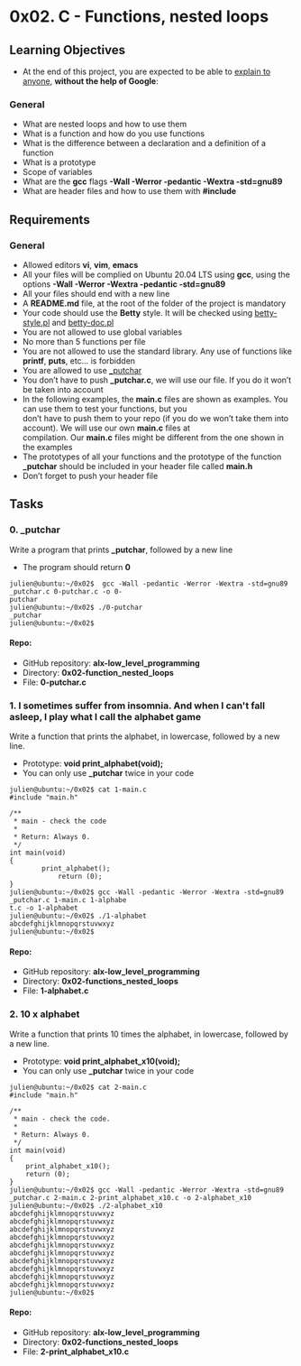 # 0x02. C - Functions, nested loops
## Learning Objectives
* At the end of this project, you are expected to be able to [explain to anyone](https://fs.blog/feynman-learning-technique/?fbclid=IwAR2K5_BGPVo0QjJXkOIIqNsqcXK4lTskPWJvA0asKQIGtCPWaQBdKmj1Ztg), **without the help of Google**:
### General
* What are nested loops and how to use them
* What is a function and how do you use functions
* What is the difference between a declaration and a definition of a function
* What is a prototype
* Scope of variables
* What are the **gcc** flags **-Wall -Werror -pedantic -Wextra -std=gnu89**
* What are header files and how to use them with **#include**
## Requirements
### General
* Allowed editors **vi**, **vim**, **emacs**
* All your files will be complied on Ubuntu 20.04 LTS using **gcc**, using the options **-Wall -Werror -Wextra -pedantic -std=gnu89**
* All your files should end with a new line
* A **README.md** file, at the root of the folder of the project is mandatory
* Your code should use the **Betty** style. It will be checked using [betty-style.pl](https://github.com/holbertonschool/Betty/blob/master/betty-style.pl) and [betty-doc.pl](https://github.com/holbertonschool/Betty/blob/master/betty-doc.pl)
* You are not allowed to use global variables
* No more than 5 functions per file
* You are not allowed to use the standard library. Any use of functions like **printf**, **puts**, etc… is forbidden
* You are allowed to use [\_putchar](https://github.com/holbertonschool/_putchar.c/blob/master/_putchar.c)
* You don’t have to push **\_putchar.c**, we will use our file. If you do it won’t be taken into account
* In the following examples, the **main.c** files are shown as examples. You can use them to test your functions, but you\
  don’t have to push them to your repo (if you do we won’t take them into account). We will use our own **main.c** files at\
  compilation. Our **main.c** files might be different from the one shown in the examples
* The prototypes of all your functions and the prototype of the function **\_putchar** should be included in your header file called **main.h**
* Don’t forget to push your header file

## Tasks
### 0. _putchar
Write a program that prints **\_putchar**, followed by a new line
* The program should return **0**

```
julien@ubuntu:~/0x02$  gcc -Wall -pedantic -Werror -Wextra -std=gnu89 _putchar.c 0-putchar.c -o 0-
putchar
julien@ubuntu:~/0x02$ ./0-putchar
_putchar
julien@ubuntu:~/0x02$
```
#### Repo:
* GitHub repository: **alx-low_level_programming**
* Directory: **0x02-function_nested_loops**
* File: **0-putchar.c**

### 1. I sometimes suffer from insomnia. And when I can't fall asleep, I play what I call the alphabet game
Write a function that prints the alphabet, in lowercase, followed by a new line.
* Prototype: **void print_alphabet(void);**
* You can only use **\_putchar** twice in your code

```
julien@ubuntu:~/0x02$ cat 1-main.c
#include "main.h"

/**
 * main - check the code
 *
 * Return: Always 0.
 */
int main(void)
{
	    print_alphabet();
		    return (0);
}
julien@ubuntu:~/0x02$ gcc -Wall -pedantic -Werror -Wextra -std=gnu89 _putchar.c 1-main.c 1-alphabe
t.c -o 1-alphabet
julien@ubuntu:~/0x02$ ./1-alphabet 
abcdefghijklmnopqrstuvwxyz
julien@ubuntu:~/0x02$
```
#### Repo:
* GitHub repository: **alx-low_level_programming**
* Directory: **0x02-functions_nested_loops**
* File: **1-alphabet.c**

### 2. 10 x alphabet
Write a function that prints 10 times the alphabet, in lowercase, followed by a new line.
* Prototype: **void print_alphabet_x10(void);**
* You can only use **\_putchar** twice in your code

```
julien@ubuntu:~/0x02$ cat 2-main.c
#include "main.h"

/**
 * main - check the code.
 *
 * Return: Always 0.
 */
int main(void)
{
	print_alphabet_x10();
	return (0);
}
julien@ubuntu:~/0x02$ gcc -Wall -pedantic -Werror -Wextra -std=gnu89 _putchar.c 2-main.c 2-print_alphabet_x10.c -o 2-alphabet_x10
julien@ubuntu:~/0x02$ ./2-alphabet_x10 
abcdefghijklmnopqrstuvwxyz
abcdefghijklmnopqrstuvwxyz
abcdefghijklmnopqrstuvwxyz
abcdefghijklmnopqrstuvwxyz
abcdefghijklmnopqrstuvwxyz
abcdefghijklmnopqrstuvwxyz
abcdefghijklmnopqrstuvwxyz
abcdefghijklmnopqrstuvwxyz
abcdefghijklmnopqrstuvwxyz
abcdefghijklmnopqrstuvwxyz
julien@ubuntu:~/0x02$
```
#### Repo:
* GitHub repository: **alx-low_level_programming**
* Directory: **0x02-functions_nested_loops**
* File: **2-print_alphabet_x10.c**
